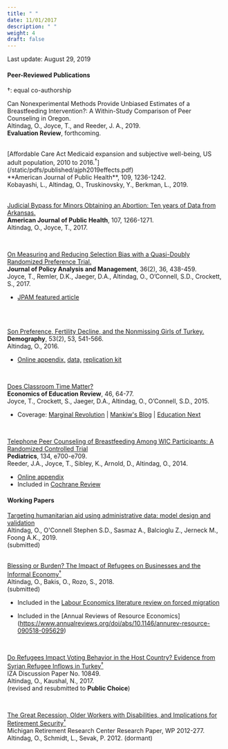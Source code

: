 ```yaml
---
title: " "
date: 11/01/2017
description: " "
weight: 4
draft: false
---
```



Last update: August 29, 2019 <br>






#### **Peer-Reviewed Publications** 
&dagger;: equal co-authorship <br>

Can Nonexperimental Methods Provide Unbiased Estimates of a Breastfeeding
Intervention?: A Within-Study Comparison of Peer Counseling in Oregon. <br>  Altindag, O., Joyce, T., and Reeder, J. A., 2019. <br> 
**Evaluation Review**, forthcoming.  <br>



<br>
[Affordable Care Act Medicaid expansion and subjective well-being, US adult population, 2010 to 2016.<sup>&dagger;</sup>](/static/pdfs/published/ajph2019effects.pdf) <br>
**American Journal of Public Health**, 109, 1236-1242. <br>
Kobayashi, L., Altindag, O., Truskinovsky, Y., Berkman, L., 2019. <br>

<br>

[Judicial Bypass for Minors Obtaining an Abortion: Ten years of Data from Arkansas.](/static/pdfs/published/ajph2017judicial.pdf)<br> 
 **American Journal of Public Health**, 107, 1266-1271. <br>
 Altindag, O., Joyce, T., 2017.<br>

<br>

[On Measuring and Reducing Selection Bias with a Quasi-Doubly Randomized Preference Trial.](/static/pdfs/published/jpam2017onmeas.pdf)<br> 
**Journal of Policy Analysis and Management**, 36(2), 36, 438-459. <br>
Joyce, T., Remler, D.K., Jaeger, D.A., Altindag, O., O’Connell, S.D., Crockett, S., 2017. 


* [JPAM featured article](http://www.appam.org/jpam-featured-article-on-measuring-and-reducing-selection-bias-with-a-quasi-doubly-randomized-preference-trial/)
<br>

<br>

[Son Preference, Fertility Decline, and the Nonmissing Girls of Turkey.](/static/pdfs/published/dempgraphy2016sonpr.pdf) <br> 
**Demography**, 53(2), 53, 541-566.  <br>
Altindag, O., 2016. <br>

* [Online appendix,](/static/pdfs/sup/AppendixCombined11212015.pdf) [data,](/static/rep/demography2016/replicationdata.zip) [replication kit](/static/rep/demography2016/ProgramsAndLogFiles.zip) <br> 


<br>

[Does Classroom Time Matter?](/static/pdfs/published/eer2015does.pdf) <br> 
**Economics of Education Review**, 46, 64-77. <br>
Joyce, T., Crockett, S., Jaeger, D.A., Altindag, O., O’Connell, S.D., 2015. <br>  
 
* Coverage: [Marginal Revolution](http://marginalrevolution.com/marginalrevolution/2014/04/does-classroom-time-matter.html) | [Mankiw's Blog](http://gregmankiw.blogspot.com/2014/04/do-more-lectures-improve-student.html) | [Education Next](http://educationnext.org/a-silver-lining-for-online-higher-education/) <br>

<br>

[Telephone Peer Counseling of Breastfeeding Among WIC Participants: A Randomized Controlled Trial](/static/pdfs/published/pediatrics2014tel.pdf)  <br> **Pediatrics**, 134, e700-e709. <br> Reeder, J.A., Joyce, T., Sibley, K., Arnold, D., Altindag, O., 2014. <br>

* [Online appendix](/static/pdfs/sup/pedsap.pdf) <br> 
* Included in [Cochrane Review](https://www.cochranelibrary.com/cdsr/doi/10.1002/14651858.CD001688.pub3/epdf/full) <br> 


#### **Working Papers**

[Targeting humanitarian aid using administrative data: model design and validation](/static/pdfs/wp/Leb_Aug2019.pdf) <br> 
Altindag, O., O'Connell Stephen S.D., Sasmaz A., Balcioglu Z., Jerneck M., Foong A.K., 2019.  <br>
(submitted)<br>
<br>

[Blessing or Burden? The Impact of Refugees on Businesses and the Informal Economy<sup>&dagger;</sup> ](/static/pdfs/wp/AOR_May2019.pdf) <br>
Altindag, O., Bakis, O., Rozo, S., 2018.  <br>
(submitted) <br>

* Included in the [Labour Economics literature review on forced migration](https://www.sciencedirect.com/science/article/pii/S0927537119300132?via%3Dihub) 

* Included in the [Annual Reviews of Resource Economics] (https://www.annualreviews.org/doi/abs/10.1146/annurev-resource-090518-095629)

<br>


[Do Refugees Impact Voting Behavior in the Host Country? Evidence from Syrian Refugee Inflows in Turkey<sup>&dagger;</sup>](/static/pdfs/wp/AK_Aug.pdf) <br> IZA Discussion Paper No. 10849.  <br> 
Altindag, O., Kaushal, N., 2017. <br>
(revised and resubmitted to **Public Choice**)  <br>

<br> 


[The Great Recession, Older Workers with Disabilities, and Implications for Retirement Security<sup>&dagger;</sup>](/static/pdfs/wp/wp277.pdf) <br> Michigan Retirement Research Center Research Paper, WP 2012-277. <br> 
Altindag, O., Schmidt, L., Sevak, P. 2012. (dormant)